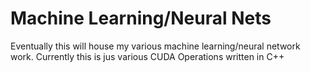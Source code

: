 # Machine Learning/Neural Nets
Eventually this will house my various machine learning/neural network work.
Currently this is jus various CUDA Operations written in C++
